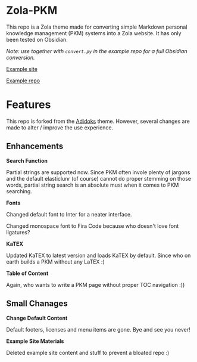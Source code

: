 # Zola-PKM

This repo is a Zola theme made for converting simple Markdown personal knowledge management (PKM) systems into a Zola website. It has only been tested on Obsidian.

*Note: use together with `convert.py` in the example repo for a full Obsidian conversion.*

[Example site](https://peteryuen.netlify.app/)

[Example repo](https://github.com/ppeetteerrs/obsidian-pkm)

# Features

This repo is forked from the [Adidoks](https://github.com/aaranxu/adidoks) theme. However, several changes are made to alter / improve the use experience.

## Enhancements

**Search Function**

Partial strings are supported now. Since PKM often invole plenty of jargons and the default elasticlunr (of course) cannot do proper stemming on those words, partial string search is an absolute must when it comes to PKM searching.

**Fonts**

Changed default font to Inter for a neater interface.

Changed monospace font to Fira Code because who doesn't love font ligatures?

**KaTEX**

Updated KaTEX to latest version and loads KaTEX by default. Since who on earth builds a PKM without any LaTEX :)

**Table of Content**

Again, who wants to write a PKM page without proper TOC navigation :))

## Small Chanages

**Change Default Content**

Default footers, licenses and menu items are gone. Bye and see you never!

**Example Site Materials**

Deleted example site content and stuff to prevent a bloated repo :)